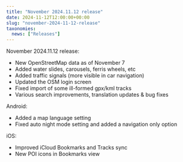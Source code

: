```yaml
---
title: "November 2024.11.12 release"
date: 2024-11-12T12:00:00+00:00
slug: "november-2024-11-12-release"
taxonomies:
  news: ["Releases"]
---
```


November 2024.11.12 release:

- New OpenStreetMap data as of November 7
- Added water slides, carousels, ferris wheels, etc
- Added traffic signals (more visible in car navigation)
- Updated the OSM login screen
- Fixed import of some ill-formed gpx/kml tracks
- Various search improvements, translation updates & bug fixes

Android:
- Added a map language setting
- Fixed auto night mode setting and added a navigation only option

iOS:
- Improved iCloud Bookmarks and Tracks sync
- New POI icons in Bookmarks view
